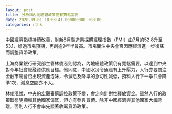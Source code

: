 ```yaml
---
layout: post
title: 分析稱內地總體政策仍有寬鬆需要
date: 2020-09-01 18:03:41.000000000 +08:00
categories: rthk
---
```


中國經濟指標持續改善，財新8月製造業採購經理指數（PMI）由7月的52.8升至53.1，好過市場預期，再創逾9年半最高。市場關注中央會否因應經濟進一步復蘇而調整貨幣政策。

上海商業銀行研究部主管林俊泓則認為，內地總體政策仍有寬鬆需要，以達到中央對今年社會總融資供應目標。他同意，中國水災令通脹有上升壓力，人行亦要關注金融市場會否出現資產泡沫，令減息及降準的急切性減低，預料人行下一季只會降準1次，減息空間亦不大。

林俊泓說，中央的宏觀審慎調控政策不變，會定向針對性釋放資金。雖然人行的政策取態明顯較其他國家偏緊，但亦有參與買債。除非中國經濟與其他國家大幅背離，否則人行不會率先顯著收緊貨幣政策。
